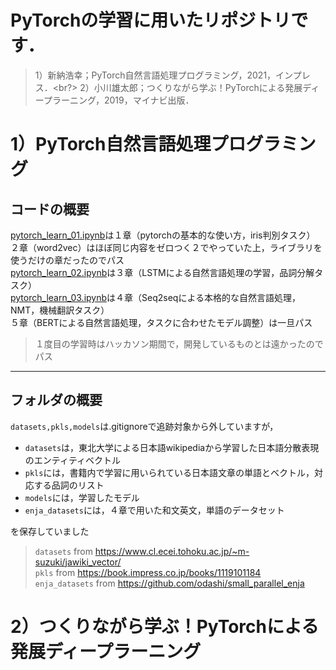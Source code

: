 # PyTorchの学習に用いたリポジトリです．

> 1）新納浩幸；PyTorch自然言語処理プログラミング，2021，インプレス．<br?>
> 2）小川雄太郎；つくりながら学ぶ！PyTorchによる発展ディープラーニング，2019，マイナビ出版．

# 1）PyTorch自然言語処理プログラミング
## コードの概要
[pytorch_learn_01.ipynb](pytorch_learn_01.ipynb)は１章（pytorchの基本的な使い方，iris判別タスク）<br>
２章（word2vec）はほぼ同じ内容をゼロつく２でやっていた上，ライブラリを使うだけの章だったのでパス<br>
[pytorch_learn_02.ipynb](pytorch_learn_02.ipynb)は３章（LSTMによる自然言語処理の学習，品詞分解タスク）<br>
[pytorch_learn_03.ipynb](pytorch_learn_03.ipynb)は４章（Seq2seqによる本格的な自然言語処理，NMT，機械翻訳タスク）<br>
５章（BERTによる自然言語処理，タスクに合わせたモデル調整）は一旦パス
> １度目の学習時はハッカソン期間で，開発しているものとは遠かったのでパス
---

## フォルダの概要
```datasets,pkls,models```は.gitignoreで追跡対象から外していますが，
- ```datasets```は，東北大学による日本語wikipediaから学習した日本語分散表現のエンティティベクトル
- ```pkls```には，書籍内で学習に用いられている日本語文章の単語とベクトル，対応する品詞のリスト
- ```models```には，学習したモデル
- ```enja_datasets```には，４章で用いた和文英文，単語のデータセット

を保存していました

> ```datasets``` from https://www.cl.ecei.tohoku.ac.jp/~m-suzuki/jawiki_vector/<br>
> ```pkls``` from https://book.impress.co.jp/books/1119101184<br>
> ```enja_datasets``` from https://github.com/odashi/small_parallel_enja



# 2）つくりながら学ぶ！PyTorchによる発展ディープラーニング
